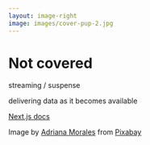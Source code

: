 ```yaml
---
layout: image-right
image: images/cover-pup-2.jpg
---
```


# Not covered

<v-clicks depth="2">

<span class="featured">streaming / suspense</span>
<div class="mb-8">delivering data <span class="italic">as it becomes available</span> </div>

<a href="https://nextjs.org/docs/app/building-your-application/routing/loading-ui-and-streaming">Next.js docs</a>

</v-clicks>

<Caption>Image by <a href="https://pixabay.com/users/alkhaine-19974674/?utm_source=link-attribution&utm_medium=referral&utm_campaign=image&utm_content=5937757">Adriana Morales</a> from <a href="https://pixabay.com//?utm_source=link-attribution&utm_medium=referral&utm_campaign=image&utm_content=5937757">Pixabay</a></Caption>